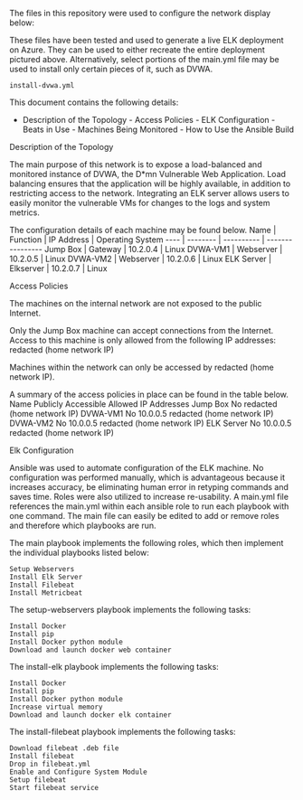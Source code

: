 The files in this repository were used to configure the network display below:

These files have been tested and used to generate a live ELK deployment on Azure. They can be used to either recreate the entire deployment pictured above. Alternatively, select portions of the main.yml file may be used to install only certain pieces of it, such as DVWA.

    install-dvwa.yml

This document contains the following details:

   - Description of the Topology
    - Access Policies
    - ELK Configuration
    - Beats in Use
    - Machines Being Monitored
    - How to Use the Ansible Build

Description of the Topology

The main purpose of this network is to expose a load-balanced and monitored instance of DVWA, the D*mn Vulnerable Web Application.
Load balancing ensures that the application will be highly available, in addition to restricting access to the network.
Integrating an ELK server allows users to easily monitor the vulnerable VMs for changes to the logs and system metrics.

The configuration details of each machine may be found below.
Name | Function | IP Address | Operating System
---- | -------- | ---------- | ---------------- 
Jump Box | Gateway | 10.2.0.4 | Linux
DVWA-VM1 | Webserver | 10.2.0.5 | Linux
DVWA-VM2 | Webserver | 10.2.0.6 | Linux
ELK Server | Elkserver | 10.2.0.7 |	Linux

Access Policies

The machines on the internal network are not exposed to the public Internet.

Only the Jump Box machine can accept connections from the Internet. Access to this machine is only allowed from the following IP addresses: redacted (home network IP)

Machines within the network can only be accessed by redacted (home network IP).

A summary of the access policies in place can be found in the table below.
Name 	Publicly Accessible 	Allowed IP Addresses
Jump Box 	No 	redacted (home network IP)
DVWA-VM1 	No 	10.0.0.5 redacted (home network IP)
DVWA-VM2 	No 	10.0.0.5 redacted (home network IP)
ELK Server 	No 	10.0.0.5 redacted (home network IP)

Elk Configuration

Ansible was used to automate configuration of the ELK machine. No configuration was performed manually, which is advantageous because it increases accuracy, be eliminating human error in retyping commands and saves time. Roles were also utilized to increase re-usability. A main.yml file references the main.yml within each ansible role to run each playbook with one command. The main file can easily be edited to add or remove roles and therefore which playbooks are run.

The main playbook implements the following roles, which then implement the individual playbooks listed below:

    Setup Webservers
    Install Elk Server
    Install Filebeat
    Install Metricbeat

The setup-webservers playbook implements the following tasks:

    Install Docker
    Install pip
    Install Docker python module
    Download and launch docker web container

The install-elk playbook implements the following tasks:

    Install Docker
    Install pip
    Install Docker python module
    Increase virtual memory
    Download and launch docker elk container

The install-filebeat playbook implements the following tasks:

    Download filebeat .deb file
    Install filebeat
    Drop in filebeat.yml
    Enable and Configure System Module
    Setup filebeat
    Start filebeat service
